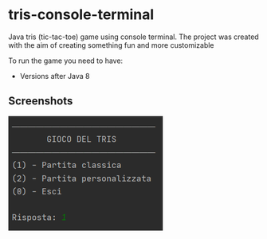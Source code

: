 # tris-console-terminal
Java tris (tic-tac-toe) game using console terminal. 
The project was created with the aim of creating something fun and more customizable

To run the game you need to have:
- Versions after Java 8

## Screenshots

![App Screenshot](./media/screenshot_menu.png)
